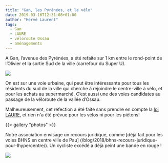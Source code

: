 ```yaml
---
title: "Gan, les Pyrénées, et le vélo"
date: 2019-03-16T12:31:08+01:00
author: "Hervé Laurent"
tags:
  - Gan
  - LAURE
  - véloroute Ossau
  - aménagements
---
```


A Gan, l’avenue des Pyrénées, a été refaite sur 1 km entre le rond-point de  
l’Olivier et la sortie Sud de la ville (carrefour du Super U).

![](plan.jpg)
 
 On est sur une voie urbaine, qui peut être intéressante pour 
tous les résidents du sud de la ville qui cherche à rejoindre le centre-ville 
à vélo, et pour les achats au supermarché. C’est aussi une des voies candidates
au passage de la véloroute de la vallée  d’Ossau.

Malheureusement, cet réfection a été faite sans prendre en compte la [loi LAURE],
et rien n'a été prévue pour les vélos ni pour les piétons! 

{{< gallery "photos" >}}

Notre association envisage un recours juridique, comme [déjà fait pour les 
voies BHNS en centre ville de Pau] (/blog/2018/bhns-recours-juridique-pour-lhypercentre/). 
Un cycliste excédé a déjà peint une bande en rouge !

![](bande_urgence.jpg)

[loi LAURE]: https://www.legifrance.gouv.fr/affichCodeArticle.do?cidTexte=LEGITEXT000006074220&idArticle=LEGIARTI000006833430&dateTexte=20090518
 
 